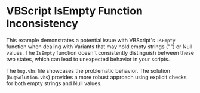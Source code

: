 # VBScript IsEmpty Function Inconsistency

This example demonstrates a potential issue with VBScript's `IsEmpty` function when dealing with Variants that may hold empty strings ("") or Null values.  The `IsEmpty` function doesn't consistently distinguish between these two states, which can lead to unexpected behavior in your scripts.

The `bug.vbs` file showcases the problematic behavior. The solution (`bugSolution.vbs`) provides a more robust approach using explicit checks for both empty strings and Null values.